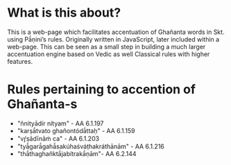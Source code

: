 # What is this about?
This is a web-page which facilitates accentuation of Ghañanta words in Skt. using Pā́ṇini’s rules. Originally written in JavaScript, later included within a web-page. 
This can be seen as a small step in building a much larger accentuation engine based on Vedic as well Classical rules with higher features. 

# Rules pertaining to accention of Ghañanta-s
* "ñnityādír nítyam" - AA 6.1.197
* "karṣā́tvato ghañontódā́ttaḥ" - AA 6.1.159
* "vŕ̥ṣādīnāṁ ca" - AA 6.1.203
* "tyā́garā́gahā́sakúhaśváṭhakráthānām" - AA 6.1.216
* "thā́thaghañktā́jabítrakā́ṇām"- AA 6.2.144
